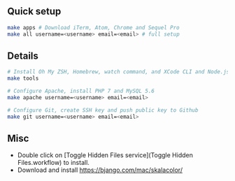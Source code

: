 ## Quick setup
```sh
make apps # Download iTerm, Atom, Chrome and Sequel Pro
make all username=<username> email=<email> # full setup
```

## Details
```sh
# Install Oh My ZSH, Homebrew, watch command, and XCode CLI and Node.js
make tools

# Configure Apache, install PHP 7 and MySQL 5.6
make apache username=<username> email=<email>

# Configure Git, create SSH key and push public key to Github
make git username=<username> email=<email>
```

## Misc
- Double click on [Toggle Hidden Files service](Toggle Hidden Files.workflow) to install.
- Download and install https://bjango.com/mac/skalacolor/

